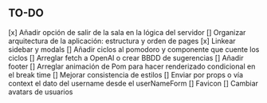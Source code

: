 ## TO-DO

[x] Añadir opción de salir de la sala en la lógica del servidor
[] Organizar arquitectura de la aplicación: estructura y orden de pages
[x] Linkear sidebar y modals
[] Añadir ciclos al pomodoro y componente que cuente los ciclos
[] Arreglar fetch a OpenAI o crear BBDD de sugerencias 
[] Añadir footer 
[] Arreglar animación de Pom para hacer renderizado condicional en el break time
[] Mejorar consistencia de estilos
[] Enviar por props o vía context el dato del username desde el userNameForm
[] Favicon
[] Cambiar avatars de usuarios
